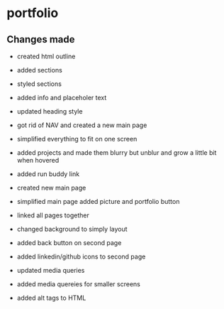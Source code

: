 # portfolio

## Changes made 

- created html outline

- added sections

- styled sections

- added info and placeholer text

- updated heading style

- got rid of NAV and created a new main page

- simplified everything to fit on one screen

- added projects and made them blurry but unblur and grow a little bit when hovered

- added run buddy link

- created new main page

- simplified main page added picture and portfolio button

- linked all pages together

- changed background to simply layout

- added back button on second page

- added linkedin/github icons to second page

- updated media queries

- added media quereies for smaller screens

- added alt tags to HTML